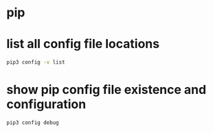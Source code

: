 pip
===

# list all config file locations

```sh
pip3 config -v list
```

# show pip config file existence and configuration

```sh
pip3 config debug
```
